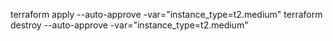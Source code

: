 terraform apply --auto-approve -var="instance_type=t2.medium"
terraform destroy --auto-approve -var="instance_type=t2.medium"